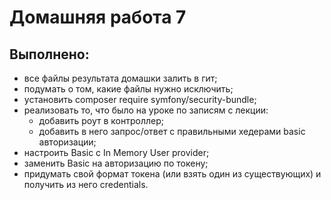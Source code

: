 # Домашняя работа 7

## Выполнено:

- все файлы результата домашки залить в гит;
- подумать о том, какие файлы нужно исключить;
- установить composer require symfony/security-bundle;
- реализовать то, что было на уроке по записям с лекции:
    - добавить роут в контроллер;
    - добавить в него запрос/ответ с правильными хедерами basic авторизации;
- настроить Basic с In Memory User provider;
- заменить Basic на авторизацию по токену;
- придумать свой формат токена (или взять один из существующих) и получить из него credentials.

  